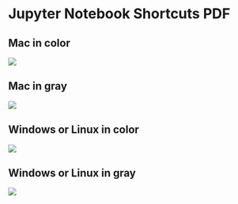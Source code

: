 # Jupyter Notebook Shortcuts PDF

## Mac in color

[![](https://raw.githubusercontent.com/mljar/data-science-cheat-sheets/main/jupyter-notebook-shortcuts/media/mac-color-v2.png)](https://github.com/mljar/data-science-cheat-sheets/raw/main/jupyter-notebook-shortcuts/jupyter-notebook-shortcuts-mac-color.pdf)

## Mac in gray

[![](https://raw.githubusercontent.com/mljar/data-science-cheat-sheets/main/jupyter-notebook-shortcuts/media/mac-gray.png)](https://github.com/mljar/data-science-cheat-sheets/raw/main/jupyter-notebook-shortcuts/jupyter-notebook-shortcuts-mac-gray.pdf)

## Windows or Linux in color

[![](https://raw.githubusercontent.com/mljar/data-science-cheat-sheets/main/jupyter-notebook-shortcuts/media/windows-linux-color.png)](https://github.com/mljar/data-science-cheat-sheets/raw/main/jupyter-notebook-shortcuts/jupyter-notebook-shortcuts-windows-linux-color.pdf)

## Windows or Linux in gray

[![](https://raw.githubusercontent.com/mljar/data-science-cheat-sheets/main/jupyter-notebook-shortcuts/media/windows-linux-gray.png)](https://github.com/mljar/data-science-cheat-sheets/raw/main/jupyter-notebook-shortcuts/jupyter-notebook-shortcuts-windows-linux-gray.pdf)
